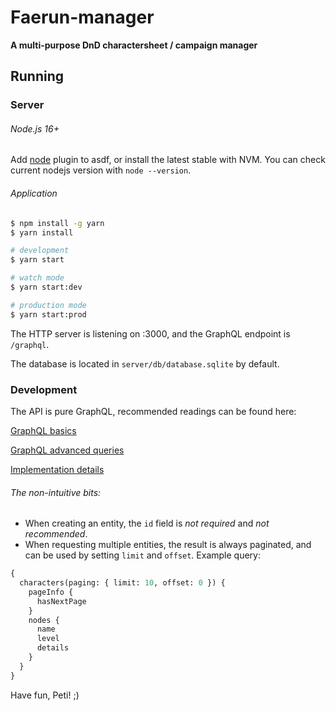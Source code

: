 # Faerun-manager

**A multi-purpose DnD charactersheet / campaign manager**

## Running

### Server

###### Node.js 16+

Add [node](https://github.com/asdf-vm/asdf-nodejs) plugin to asdf, or install the latest stable with NVM. You can check current nodejs version with `node --version`. 

###### Application

```bash
$ npm install -g yarn
$ yarn install

# development
$ yarn start

# watch mode
$ yarn start:dev

# production mode
$ yarn start:prod
```

The HTTP server is listening on :3000, and the GraphQL endpoint is `/graphql`.

The database is located in `server/db/database.sqlite` by default.

### Development

The API is pure GraphQL, recommended readings can be found here:

[GraphQL basics](https://graphql.org/learn/)

[GraphQL advanced queries](https://graphql.org/learn/queries/)

[Implementation details](https://doug-martin.github.io/nestjs-query/docs/concepts/queries)

###### The non-intuitive bits:

- When creating an entity, the `id` field is *not required* and *not recommended*.
- When requesting multiple entities, the result is always paginated, and can be used by setting `limit` and `offset`. Example query:

```GraphQL
{
  characters(paging: { limit: 10, offset: 0 }) {
    pageInfo {
      hasNextPage
    }
    nodes {
      name
      level
      details
    }
  }
}
```

Have fun, Peti! ;)